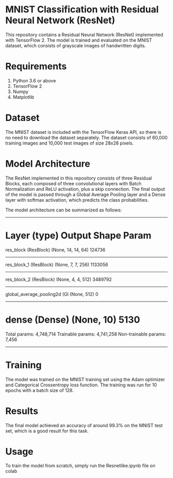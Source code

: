# MNIST Classification with Residual Neural Network (ResNet)
This repository contains a Residual Neural Network (ResNet) implemented with TensorFlow 2. The model is trained and evaluated on the MNIST dataset, which consists of grayscale images of handwritten digits.

# Requirements
1. Python 3.6 or above
2. TensorFlow 2
3. Numpy
4. Matplotlib
# Dataset
The MNIST dataset is included with the TensorFlow Keras API, so there is no need to download the dataset separately. The dataset consists of 60,000 training images and 10,000 test images of size 28x28 pixels.

# Model Architecture
The ResNet implemented in this repository consists of three Residual Blocks, each composed of three convolutional layers with Batch Normalization and ReLU activation, plus a skip connection. The final output of the model is passed through a Global Average Pooling layer and a Dense layer with softmax activation, which predicts the class probabilities.

The model architecture can be summarized as follows:
_________________________________________________________________
Layer (type)                 Output Shape              Param   
=================================================================
res_block (ResBlock)         (None, 14, 14, 64)        124736    
_________________________________________________________________
res_block_1 (ResBlock)       (None, 7, 7, 256)         1133056   
_________________________________________________________________
res_block_2 (ResBlock)       (None, 4, 4, 512)         3489792   
_________________________________________________________________
global_average_pooling2d (Gl (None, 512)               0         
_________________________________________________________________
dense (Dense)                (None, 10)                5130      
=================================================================
Total params: 4,748,714
Trainable params: 4,741,258
Non-trainable params: 7,456
_________________________________________________________________
# Training
The model was trained on the MNIST training set using the Adam optimizer and Categorical Crossentropy loss function. The training was run for 10 epochs with a batch size of 128.


# Results
The final model achieved an accuracy of around 99.3% on the MNIST test set, which is a good result for this task.

# Usage
To train the model from scratch, simply run the Resnetlike.ipynb file on colab
